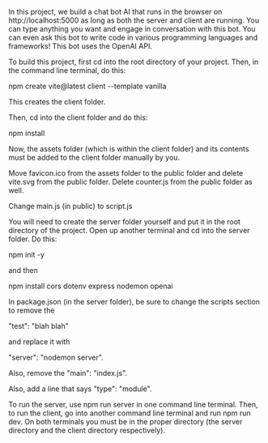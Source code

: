 In this project, we build a chat bot AI that runs in the browser on http://localhost:5000 as long as both the server and client are running. 
You can type anything you want and engage in conversation with this bot. You can even ask this bot to write code in various programming languages
and frameworks! This bot uses the OpenAI API.

To build this project, first cd into the root directory of your project. Then, in the command line terminal, do this:

npm create vite@latest client --template vanilla

This creates the client folder.

Then, cd into the client folder and do this:

npm install

Now, the assets folder (which is within the client folder) and its contents must be added to the client folder manually by you.

Move favicon.ico from the assets folder to the public folder and delete vite.svg from the public folder.
Delete counter.js from the public folder as well.

Change main.js (in public) to script.js


You will need to create the server folder yourself and put it in the root directory of the project.
Open up another terminal and cd into the server folder. Do this:

npm init -y

and then 

npm install cors dotenv express nodemon openai

In package.json (in the server folder), be sure to change the scripts section to remove the 

"test": "blah blah" 

and replace it with 

"server": "nodemon server".

Also, remove the "main": "index.js".

Also, add a line that says "type": "module".

To run the server, use npm run server in one command line terminal. Then, to run the client, go into another command line terminal and run npm run dev. 
On both terminals you must be in the proper directory (the server directory and the client directory respectively).


